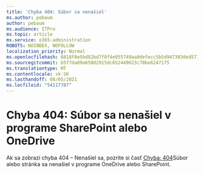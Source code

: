 ```yaml
---
title: 'Chyba 404: Súbor sa nenašiel'
ms.author: pebaum
author: pebaum
ms.audience: ITPro
ms.topic: article
ms.service: o365-administration
ROBOTS: NOINDEX, NOFOLLOW
localization_priority: Normal
ms.openlocfilehash: 6818f0e5bd82bd7f8f4e955749aa0defecc5b5d947383de4571c23a4bd316497
ms.sourcegitcommit: b5f7da89a650d2915dc652449623c78be6247175
ms.translationtype: MT
ms.contentlocale: sk-SK
ms.lasthandoff: 08/05/2021
ms.locfileid: "54117787"
---
```

# <a name="error-404-file-not-found-in-sharepoint-or-onedrive"></a>Chyba 404: Súbor sa nenašiel v programe SharePoint alebo OneDrive

Ak sa zobrazí chyba 404 – Nenašiel sa, pozrite si časť [Chyba: 404](/sharepoint/troubleshoot/administration/error-404-onedrive-sharepoint)Súbor alebo stránka sa nenašiel v programe OneDrive alebo SharePoint.